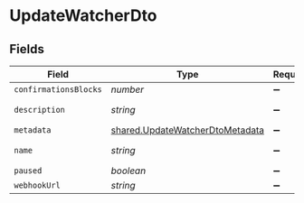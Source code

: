 # UpdateWatcherDto


## Fields

| Field                                                                                     | Type                                                                                      | Required                                                                                  | Description                                                                               | Example                                                                                   |
| ----------------------------------------------------------------------------------------- | ----------------------------------------------------------------------------------------- | ----------------------------------------------------------------------------------------- | ----------------------------------------------------------------------------------------- | ----------------------------------------------------------------------------------------- |
| `confirmationsBlocks`                                                                     | *number*                                                                                  | :heavy_minus_sign:                                                                        | N/A                                                                                       | 0                                                                                         |
| `description`                                                                             | *string*                                                                                  | :heavy_minus_sign:                                                                        | N/A                                                                                       | watcher tests                                                                             |
| `metadata`                                                                                | [shared.UpdateWatcherDtoMetadata](../../../sdk/models/shared/updatewatcherdtometadata.md) | :heavy_minus_sign:                                                                        | N/A                                                                                       |                                                                                           |
| `name`                                                                                    | *string*                                                                                  | :heavy_minus_sign:                                                                        | N/A                                                                                       | watcher tests                                                                             |
| `paused`                                                                                  | *boolean*                                                                                 | :heavy_minus_sign:                                                                        | N/A                                                                                       | true                                                                                      |
| `webhookUrl`                                                                              | *string*                                                                                  | :heavy_minus_sign:                                                                        | N/A                                                                                       |                                                                                           |